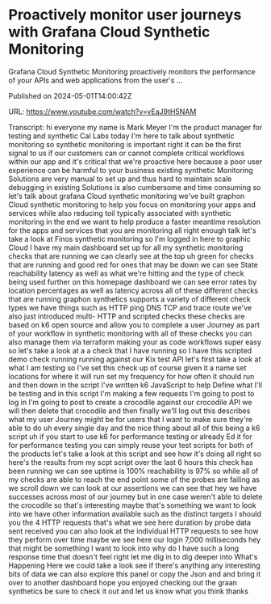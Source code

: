 # Proactively monitor user journeys with Grafana Cloud Synthetic Monitoring

Grafana Cloud Synthetic Monitoring proactively monitors the performance of your APIs and web applications from the user's ...

Published on 2024-05-01T14:00:42Z

URL: https://www.youtube.com/watch?v=vEaJ9tH5NAM

Transcript: hi everyone my name is Mark Meyer I'm the product manager for testing and synthetic Cal Labs today I'm here to talk about synthetic monitoring so synthetic monitoring is important right it can be the first signal to us if our customers can or cannot complete critical workflows within our app and it's critical that we're proactive here because a poor user experience can be harmful to your business existing synthetic Monitoring Solutions are very manual to set up and thus hard to maintain scale debugging in existing Solutions is also cumbersome and time consuming so let's talk about grafana Cloud synthetic monitoring we've built graphon Cloud synthetic monitoring to help you focus on monitoring your apps and services while also reducing toil typically associated with synthetic monitoring in the end we want to help produce a faster meantime resolution for the apps and services that you are monitoring all right enough talk let's take a look at Finos synthetic monitoring so I'm logged in here to graphic Cloud I have my main dashboard set up for all my synthetic monitoring checks that are running we can clearly see at the top uh green for checks that are running and good red for ones that may be down we can see State reachability latency as well as what we're hitting and the type of check being used further on this homepage dashboard we can see error rates by location percentages as well as latency across all of these different checks that are running graphon synthetics supports a variety of different check types we have things such as HTTP ping DNS TCP and trace route we've also just introduced multi- HTTP and scripted checks these checks are based on k6 open source and allow you to complete a user Journey as part of your workflow in synthetic monitoring with all of these checks you can also manage them via terraform making your as code workflows super easy so let's take a look at a a check that I have running so I have this scripted demo check running running against our Kix test API let's first take a look at what I am testing so I've set this check up of course given it a name set locations for where it will run set my frequency for how often it should run and then down in the script I've written k6 JavaScript to help Define what I'll be testing and in this script I'm making a few requests I'm going to post to log in I'm going to post to create a crocodile against our crocodile API we will then delete that crocodile and then finally we'll log out this describes what my user Journey might be for users that I want to make sure they're able to do uh every single day and the nice thing about all of this being a k6 script uh if you start to use k6 for performance testing or already Ed it for for performance testing you can simply reuse your test scripts for both of the products let's take a look at this script and see how it's doing all right so here's the results from my scpt script over the last 6 hours this check has been running we can see uptime is 100% reachability is 97% so while all of my checks are able to reach the end point some of the probes are failing as we scroll down we can look at our assertions we can see that hey we have successes across most of our journey but in one case weren't able to delete the crocodile so that's interesting maybe that's something we want to look into we have other information available such as the distinct targets I should you the 4 HTTP requests that's what we see here duration by probe data sent received you can also look at the individual HTTP requests to see how they perform over time maybe we see here our login 7,000 milliseconds hey that might be something I want to look into why do I have such a long response time that doesn't feel right let me dig in to dig deeper into What's Happening Here we could take a look see if there's anything any interesting bits of data we can also explore this panel or copy the Json and and bring it over to another dashboard hope you enjoyed checking out the graan synthetics be sure to check it out and let us know what you think thanks

